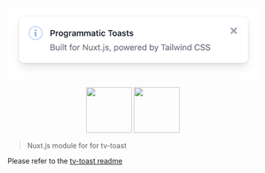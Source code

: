 <p align="center">
  <img src="media/toast.png" />
</p>

<p align="center">
  <a href="https://nuxtjs.org"><img src="https://nuxtjs.org/logos/nuxt-icon.png" width="92" height="92" /></a>
  <a href="https://tailwindcss.com"><img src="https://pbs.twimg.com/profile_images/1278691829135876097/I4HKOLJw_400x400.png" width="92" height="92" /></a>
</p>

> Nuxt.js module for for tv-toast

Please refer to the [tv-toast readme](https://github.com/acidjazz/tv-toast)
